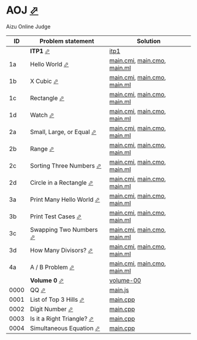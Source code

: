# AOJ [⬀](https://judge.u-aizu.ac.jp/onlinejudge/index.jsp)

Aizu Online Judge



| ID   | Problem statement                                                                              | Solution                                                                               |
|------|------------------------------------------------------------------------------------------------|----------------------------------------------------------------------------------------|
|      | **ITP1** [⬀](https://judge.u-aizu.ac.jp/onlinejudge/finder.jsp?course=ITP1)                    | [itp1](itp1/)                                                                          |
| 1a   | Hello World [⬀](https://judge.u-aizu.ac.jp/onlinejudge/description.jsp?id=ITP1_1_A)            | [main.cmi](itp1/1a/main.cmi), [main.cmo](itp1/1a/main.cmo), [main.ml](itp1/1a/main.ml) |
| 1b   | X Cubic [⬀](https://judge.u-aizu.ac.jp/onlinejudge/description.jsp?id=ITP1_1_B)                | [main.cmi](itp1/1b/main.cmi), [main.cmo](itp1/1b/main.cmo), [main.ml](itp1/1b/main.ml) |
| 1c   | Rectangle [⬀](https://judge.u-aizu.ac.jp/onlinejudge/description.jsp?id=ITP1_1_C)              | [main.cmi](itp1/1c/main.cmi), [main.cmo](itp1/1c/main.cmo), [main.ml](itp1/1c/main.ml) |
| 1d   | Watch [⬀](https://judge.u-aizu.ac.jp/onlinejudge/description.jsp?id=ITP1_1_D)                  | [main.cmi](itp1/1d/main.cmi), [main.cmo](itp1/1d/main.cmo), [main.ml](itp1/1d/main.ml) |
| 2a   | Small, Large, or Equal [⬀](https://judge.u-aizu.ac.jp/onlinejudge/description.jsp?id=ITP1_2_A) | [main.cmi](itp1/2a/main.cmi), [main.cmo](itp1/2a/main.cmo), [main.ml](itp1/2a/main.ml) |
| 2b   | Range [⬀](https://judge.u-aizu.ac.jp/onlinejudge/description.jsp?id=ITP1_2_B)                  | [main.cmi](itp1/2b/main.cmi), [main.cmo](itp1/2b/main.cmo), [main.ml](itp1/2b/main.ml) |
| 2c   | Sorting Three Numbers [⬀](https://judge.u-aizu.ac.jp/onlinejudge/description.jsp?id=ITP1_2_C)  | [main.cmi](itp1/2c/main.cmi), [main.cmo](itp1/2c/main.cmo), [main.ml](itp1/2c/main.ml) |
| 2d   | Circle in a Rectangle [⬀](https://judge.u-aizu.ac.jp/onlinejudge/description.jsp?id=ITP1_2_D)  | [main.cmi](itp1/2d/main.cmi), [main.cmo](itp1/2d/main.cmo), [main.ml](itp1/2d/main.ml) |
| 3a   | Print Many Hello World [⬀](https://judge.u-aizu.ac.jp/onlinejudge/description.jsp?id=ITP1_3_A) | [main.cmi](itp1/3a/main.cmi), [main.cmo](itp1/3a/main.cmo), [main.ml](itp1/3a/main.ml) |
| 3b   | Print Test Cases [⬀](https://judge.u-aizu.ac.jp/onlinejudge/description.jsp?id=ITP1_3_B)       | [main.cmi](itp1/3b/main.cmi), [main.cmo](itp1/3b/main.cmo), [main.ml](itp1/3b/main.ml) |
| 3c   | Swapping Two Numbers [⬀](https://judge.u-aizu.ac.jp/onlinejudge/description.jsp?id=ITP1_3_C)   | [main.cmi](itp1/3c/main.cmi), [main.cmo](itp1/3c/main.cmo), [main.ml](itp1/3c/main.ml) |
| 3d   | How Many Divisors? [⬀](https://judge.u-aizu.ac.jp/onlinejudge/description.jsp?id=ITP1_3_D)     | [main.cmi](itp1/3d/main.cmi), [main.cmo](itp1/3d/main.cmo), [main.ml](itp1/3d/main.ml) |
| 4a   | A / B Problem [⬀](https://judge.u-aizu.ac.jp/onlinejudge/description.jsp?id=ITP1_4_A)          | [main.cmi](itp1/4a/main.cmi), [main.cmo](itp1/4a/main.cmo), [main.ml](itp1/4a/main.ml) |
|      | **Volume 0** [⬀](https://judge.u-aizu.ac.jp/onlinejudge/finder.jsp?volumeNo=0)                 | [volume-00](volume-00/)                                                                |
| 0000 | QQ [⬀](https://judge.u-aizu.ac.jp/onlinejudge/description.jsp?id=0000)                         | [main.js](volume-00/0000/main.js)                                                      |
| 0001 | List of Top 3 Hills [⬀](https://judge.u-aizu.ac.jp/onlinejudge/description.jsp?id=0001)        | [main.cpp](volume-00/0001/main.cpp)                                                    |
| 0002 | Digit Number [⬀](https://judge.u-aizu.ac.jp/onlinejudge/description.jsp?id=0002)               | [main.cpp](volume-00/0002/main.cpp)                                                    |
| 0003 | Is it a Right Triangle? [⬀](https://judge.u-aizu.ac.jp/onlinejudge/description.jsp?id=0003)    | [main.cpp](volume-00/0003/main.cpp)                                                    |
| 0004 | Simultaneous Equation [⬀](https://judge.u-aizu.ac.jp/onlinejudge/description.jsp?id=0004)      | [main.cpp](volume-00/0004/main.cpp)                                                    |

